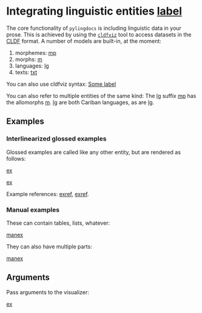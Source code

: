 # Integrating linguistic entities [label](sec:linguistics)

The core functionality of `pylingdocs` is including linguistic data in your prose.
This is achieved by using the [`cldfviz`](https://github.com/cldf/cldfviz/) tool to access datasets in the [CLDF](https://cldf.clld.org/) format.
A number of models are built-in, at the moment:

1. morphemes: [mp](tri-se)
2. morphs: [m](tri-se-2)
3. languages: [lg](tri)
4. texts: [txt](ikp-ekiri)

You can also use cldfviz syntax: [Some label](LanguageTable#cldf:apa)


You can also refer to multiple entities of the same kind:
The [lg](tri) suffix [mp](tri-se) has the allomorphs [m](tri-se-1,tri-se-2,tri-se-3).
[lg](apa,tri) are both Cariban languages, as are [lg](pem,ikp,uxc).


## Examples

### Interlinearized glossed examples

Glossed examples are called like any other entity, but are rendered as follows:

[ex](ekiri-1)

[ex](ekiri-2,ekiri-3)

Example references: [exref](ekiri-1), [exref](ekiri-3).

### Manual examples
These can contain tables, lists, whatever:

[manex](manex1)

They can also have multiple parts:

[manex](manex2)


## Arguments
Pass arguments to the visualizer:

[ex](ekiri-4?example_id=my_custom_id&with_primaryText)